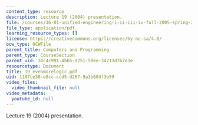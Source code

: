 ```yaml
---
content_type: resource
description: Lecture 19 (2004) presentation.
file: /courses/16-01-unified-engineering-i-ii-iii-iv-fall-2005-spring-2006/1187ce38e8ccccd5d2679a3b604f3b59_19_evenmorelogic.pdf
file_type: application/pdf
learning_resource_types: []
license: https://creativecommons.org/licenses/by-nc-sa/4.0/
ocw_type: OCWFile
parent_title: Computers and Programming
parent_type: CourseSection
parent_uid: 34c4c991-4bb5-d251-50ee-34713d7b7e3e
resourcetype: Document
title: 19_evenmorelogic.pdf
uid: 1187ce38-e8cc-ccd5-d267-9a3b604f3b59
video_files:
  video_thumbnail_file: null
video_metadata:
  youtube_id: null
---
```

Lecture 19 (2004) presentation.
